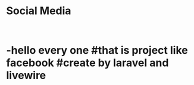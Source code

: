 <h1>Social Media<h1/>
<br/>
-hello every one 
#that is project like facebook
#create by laravel and livewire
